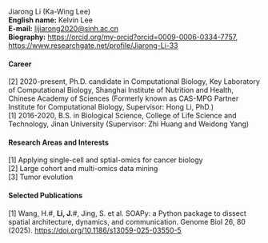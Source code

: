 Jiarong Li (Ka-Wing Lee)  
__English name:__ Kelvin Lee  
__E-mail:__ lijiarong2020@sinh.ac.cn  
__Biography:__ https://orcid.org/my-orcid?orcid=0009-0006-0334-7757, https://www.researchgate.net/profile/Jiarong-Li-33  

#### Career
[2] 2020-present, Ph.D. candidate in Computational Biology, Key Laboratory of Computational Biology, Shanghai Institute of Nutrition and Health, Chinese Academy of Sciences (Formerly known as CAS-MPG Partner Institute for Computational Biology, Supervisor: Hong Li, PhD.)  
[1] 2016-2020, B.S. in Biological Science, College of Life Science and Technology, Jinan University (Supervisor: Zhi Huang and Weidong Yang) 

#### Research Areas and Interests  
[1] Applying single-cell and sptial-omics for cancer biology  
[2] Large cohort and multi-omics data mining  
[3] Tumor evolution  

#### Selected Publications  
[1] Wang, H.#, __Li, J.__#, Jing, S. et al. SOAPy: a Python package to dissect spatial architecture, dynamics, and communication. Genome Biol 26, 80 (2025). https://doi.org/10.1186/s13059-025-03550-5
